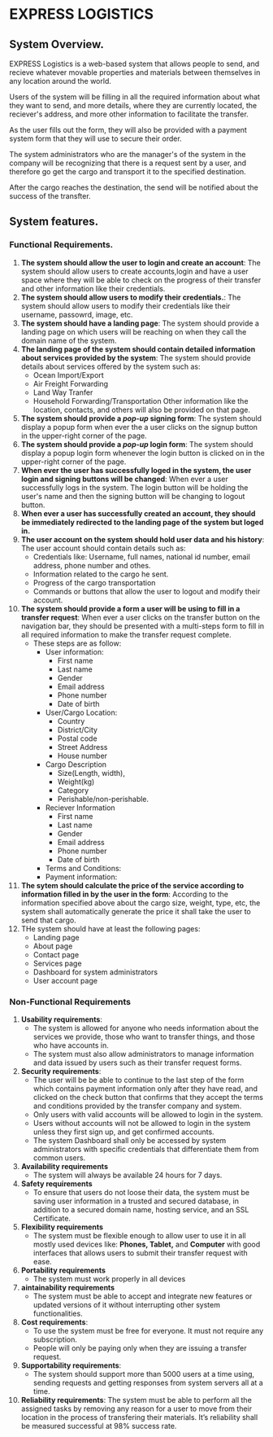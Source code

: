 # EXPRESS LOGISTICS
## System Overview.

EXPRESS Logistics is a web-based system that allows people to send, and recieve whatever movable properties and materials between themselves in any location around the world.

Users of the system will be filling in all the required information about what they want to send, and more details, where they are currently located, the reciever's address, and more other information to facilitate the transfer.

As the user fills out the form, they will also be provided with a payment system form that they will use to secure their order.

The system administrators who are the manager's of the system in the company will be recognizing that there is a request sent by a user, and therefore go get the cargo and transport it to the specified destination.

After the cargo reaches the destination, the send will be notified about the success of the transfter.

## System features. 

### Functional Requirements.
1. **The system should allow the user to login and create an account**: The system should allow users to create accounts,login and have a user space where they will be able to check on the progress of their transfer and other information like their credentials.
2. **The system should allow users to modify their credentials.**: The system should allow users to modify their credentials like their username, passowrd, image, etc.
3. **The system should have a landing page**: The system should provide a landing page on which users will be reaching on when they call the domain name of the system. 
4. **The landing page of the system should contain detailed information about services provided by the system**: The system should provide details about services offered by the system such as: 
	* Ocean Import/Export
	* Air Freight Forwarding
	* Land Way Tranfer
	* Household Forwarding/Transportation
	Other information like the location, contacts, and others will also be provided on that page.
5. **The system should provide a ***pop-up*** signing form**: The system should display a popup form when ever the a user clicks on the signup button in the upper-right corner of the page.
6. **The system should provide a ***pop-up*** login form**: The system should display a popup login form whenever the login button is clicked on in the upper-right corner of the page.
7. **When ever the user has successfully loged in the system, the user login and signing buttons will be changed**: When ever a user successfully logs in the system. The login button will be holding the user's name and then the signing button will be changing to logout button.
8. **When ever a user has successfully created an account, they should be immediately redirected to the landing page of the system but loged in.**
9. **The user account on the system should hold user data and his history**: The user account should contain details such as:
	* Credentials like: Username, full names, national id number, email address, phone number and othes.
	* Information related to the cargo he sent.
	* Progress of the cargo transportation
	* Commands or buttons that allow the user to logout and modify their account.
10. **The system should provide a form a user will be using to fill in a transfer request**: When ever a user clicks on the transfer button on the navigation bar, they should be presented with a multi-steps form to fill in all required information to make the transfer request complete.
	* These steps are as follow:
		* User information:
			- First name
			- Last name 
			- Gender
			- Email address 
			- Phone number 
			- Date of birth
		* User/Cargo Location: 
			- Country 
			- District/City
			- Postal code 
			- Street Address 
			- House number
		* Cargo Description
			- Size(Length, width),
			- Weight(kg)
			- Category
			- Perishable/non-perishable.
		* Reciever Information
			- First name 
			- Last name
			- Gender 
			- Email address 
			- Phone number 
			- Date of birth 		
		* Terms and Conditions: 
		* Payment information:
11. **The sytem should calculate the price of the service according to information filled in by the user in the form**: According to the information specified above about the cargo size, weight, type, etc, the system shall automatically generate the price it shall take the user to send that cargo.
12. THe system should have at least the following pages:
	* Landing page
	* About page
	* Contact page
	* Services page
	* Dashboard for system administrators
	* User account page

### Non-Functional Requirements
1. **Usability requirements**:
	* The system is allowed for anyone who needs information about the services we provide, those who want to transfer things, and those who have accounts in.
	* The system must also allow administrators to manage information and data issued by users such as their transfer request forms. 
2. **Security requirements**: 
	* The user will be be able to continue to the last step of the form which contains payment information only after they have read, and clicked on the check button that confirms that they accept the terms and conditions provided by the transfer company and system.
	* Only users with valid accounts will be allowed to login in the system.
	* Users without accounts will not be allowed to login in the system unless they first sign up, and get confirmed accounts.
	* The system Dashboard shall only be accessed by system administrators with specific credentials that differentiate them from common users.
2. **Availability requirements**
	* The system will always be available 24 hours for 7 days.
3. **Safety requirements**
	* To ensure that users do not loose their data, the system must be saving user information in a trusted and secured database, in addition to a secured domain name, hosting service, and an SSL Certificate.
4. **Flexibility requirements**
	* The system must be flexible enough to allow user to use it in all mostly used devices like: __Phones, Tablet,__ and __Computer__ with good interfaces that allows users to submit their transfer request with ease.
5. **Portability requirements** 
	* The system must work properly in all devices
6. **aintainability requirements**
	* The system must be able to accept and integrate new features or updated
versions of it without interrupting other system functionalities. 
7. **Cost requirements**: 
	* To use the system must be free for everyone. It must not require any subscription.
	* People will only be paying only when they are issuing a transfer request.
8. **Supportability requirements**:
	* The system should support more than 5000 users at a time using, sending requests and getting responses from system servers all at a time.
9. **Reliability requirements**:
The system must be able to perform all the assigned tasks by removing any
reason for a user to move from their location in the process of transfering their materials. It’s reliability shall be measured successful at 98% success rate.
